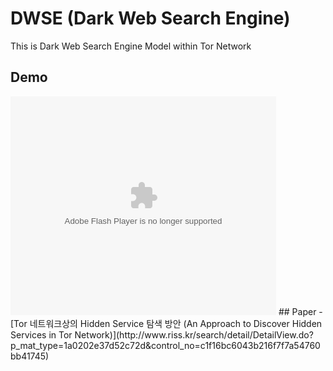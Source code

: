# DWSE (Dark Web Search Engine)
This is Dark Web Search Engine Model within Tor Network 

## Demo
<object width="425" height="350">
  <param name="movie" value="https://youtu.be/PrGcDrOuUdA" />
  <param name="wmode" value="transparent" />
  <embed src="https://youtu.be/PrGcDrOuUdA"
         type="application/x-shockwave-flash"
         wmode="transparent" width="425" height="350" />
</object>
## Paper
 - [Tor 네트워크상의 Hidden Service 탐색 방안 (An Approach to Discover Hidden Services in Tor Network)](http://www.riss.kr/search/detail/DetailView.do?p_mat_type=1a0202e37d52c72d&control_no=c1f16bc6043b216f7f7a54760bb41745)
